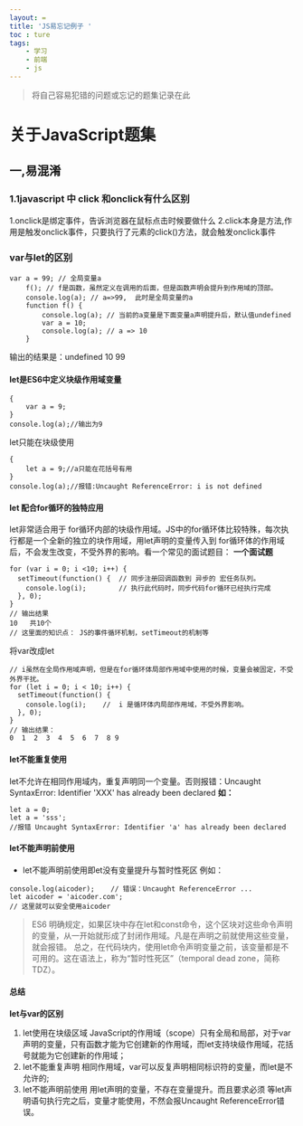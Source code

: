 ```yaml
---
layout: =
title: 'JS易忘记例子 '
toc : ture
tags:
    - 学习
    - 前端
    - js
---
```


<!-- more -->
> 将自己容易犯错的问题或忘记的题集记录在此
# 关于JavaScript题集
## 一,易混淆
### 1.1javascript 中 click 和onclick有什么区别
1.onclick是绑定事件，告诉浏览器在鼠标点击时候要做什么
2.click本身是方法,作用是触发onclick事件，只要执行了元素的click()方法，就会触发onclick事件

### var与let的区别
```
var a = 99; // 全局变量a
    f(); // f是函数，虽然定义在调用的后面，但是函数声明会提升到作用域的顶部。 
    console.log(a); // a=>99,  此时是全局变量的a
    function f() {
        console.log(a); // 当前的a变量是下面变量a声明提升后，默认值undefined
        var a = 10;
        console.log(a); // a => 10
    }
```
输出的结果是：undefined 10 99

#### let是ES6中定义块级作用域变量
```
{
    var a = 9;
}
console.log(a);//输出为9
```
let只能在块级使用
```
{
    let a = 9;//a只能在花括号有用
}
console.log(a);//报错:Uncaught ReferenceError: i is not defined
```
#### let 配合for循环的独特应用
let非常适合用于 for循环内部的块级作用域。JS中的for循环体比较特殊，每次执行都是一个全新的独立的块作用域，用let声明的变量传入到 for循环体的作用域后，不会发生改变，不受外界的影响。看一个常见的面试题目：
**一个面试题**
```
for (var i = 0; i <10; i++) {  
  setTimeout(function() {  // 同步注册回调函数到 异步的 宏任务队列。
    console.log(i);        // 执行此代码时，同步代码for循环已经执行完成
  }, 0);
}
// 输出结果
10   共10个
// 这里面的知识点： JS的事件循环机制，setTimeout的机制等
```
将var改成let
```
// i虽然在全局作用域声明，但是在for循环体局部作用域中使用的时候，变量会被固定，不受外界干扰。
for (let i = 0; i < 10; i++) { 
  setTimeout(function() {
    console.log(i);    //  i 是循环体内局部作用域，不受外界影响。
  }, 0);
}
// 输出结果：
0  1  2  3  4  5  6  7  8 9
```
#### let不能重复使用
let不允许在相同作用域内，重复声明同一个变量。否则报错：Uncaught SyntaxError: Identifier 'XXX' has already been declared
**如：**
```
let a = 0;
let a = 'sss';
//报错 Uncaught SyntaxError: Identifier 'a' has already been declared
```
#### let不能声明前使用
* let不能声明前使用即et没有变量提升与暂时性死区
例如：
```
console.log(aicoder);    // 错误：Uncaught ReferenceError ...
let aicoder = 'aicoder.com';
// 这里就可以安全使用aicoder
```
> ES6 明确规定，如果区块中存在let和const命令，这个区块对这些命令声明的变量，从一开始就形成了封闭作用域。凡是在声明之前就使用这些变量，就会报错。
 总之，在代码块内，使用let命令声明变量之前，该变量都是不可用的。这在语法上，称为“暂时性死区”（temporal dead  zone，简称 TDZ）。

#### 总结
**let与var的区别**
1. let使用在块级区域
JavaScript的作用域（scope）只有全局和局部，对于var声明的变量，只有函数才能为它创建新的作用域，而let支持块级作用域，花括号就能为它创建新的作用域；
2. let不能重复声明
相同作用域，var可以反复声明相同标识符的变量，而let是不允许的;
3. let不能声明前使用
用let声明的变量，不存在变量提升。而且要求必须 等let声明语句执行完之后，变量才能使用，不然会报Uncaught ReferenceError错误。

